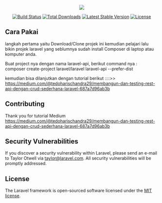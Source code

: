 <p align="center"><img src="https://laravel.com/assets/img/components/logo-laravel.svg"></p>

<p align="center">
<a href="https://travis-ci.org/laravel/framework"><img src="https://travis-ci.org/laravel/framework.svg" alt="Build Status"></a>
<a href="https://packagist.org/packages/laravel/framework"><img src="https://poser.pugx.org/laravel/framework/d/total.svg" alt="Total Downloads"></a>
<a href="https://packagist.org/packages/laravel/framework"><img src="https://poser.pugx.org/laravel/framework/v/stable.svg" alt="Latest Stable Version"></a>
<a href="https://packagist.org/packages/laravel/framework"><img src="https://poser.pugx.org/laravel/framework/license.svg" alt="License"></a>
</p>

## Cara Pakai
langkah pertama yaitu Download/Clone projek ini kemudian pelajari lalu bikin projek laravel yang seblumnya sudah install Composer di laptop atau komputer anda.

Buat project nya dengan nama laravel-api, berikut command nya :
composer create-project laravel/laravel laravel-api --prefer-dist

kemudian bisa dilanjutkan dengan tutorial berikut ::::>> 
https://medium.com/@tedoharischandra29/membangun-dan-testing-rest-api-dengan-crud-sederhana-laravel-687a7d96ab3b


## Contributing

Thank you for tutorial Medium https://medium.com/@tedoharischandra29/membangun-dan-testing-rest-api-dengan-crud-sederhana-laravel-687a7d96ab3b

## Security Vulnerabilities

If you discover a security vulnerability within Laravel, please send an e-mail to Taylor Otwell via [taylor@laravel.com](mailto:taylor@laravel.com). All security vulnerabilities will be promptly addressed.

## License

The Laravel framework is open-sourced software licensed under the [MIT license](https://opensource.org/licenses/MIT).
